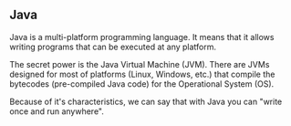 ## Java

Java is a multi-platform programming language. It means that it allows writing programs that can be executed at any platform.

The secret power is the Java Virtual Machine (JVM). There are JVMs designed for most of platforms (Linux, Windows, etc.) that compile the bytecodes (pre-compiled Java code) for the Operational System (OS).

Because of it's characteristics, we can say that with Java you can "write once and run anywhere".

